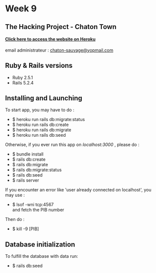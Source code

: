 # Week 9

## The Hacking Project - Chaton Town

#### [Click here to access the website on Heroku](lien)

email administrateur : chaton-sauvage@yopmail.com

## Ruby & Rails versions

* Ruby 2.5.1
* Rails 5.2.4

## Installing and Launching

To start app, you may have to do : <br />

* $ heroku run rails db:migrate:status
* $ heroku run rails db:create
* $ heroku run rails db:migrate
* $ heroku run rails db:seed

Otherwise, if you ever run this app on <em> localhost:3000 </em>, please do :

* $ bundle install
* $ rails db:create
* $ rails db:migrate
* $ rails db:migrate:status
* $ rails db:seed
* $ rails server

If you encounter an error like 'user already connected on localhost', you may use :

* $ lsof -wni tcp:4567  <br /> 
and fetch the PIB number

Then do : <br />

* $ kill -9 [PIB]

## Database initialization

To fulfill the database with data run: 

* $ rails db:seed



